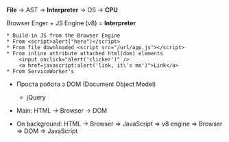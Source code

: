 **File** -> AST -> **Interpreter** -> OS -> **CPU**

Browser Enger + JS Engine (v8) = **Interpreter**

    * Build-in JS from the Browser Engine
    * From <script>alert("here")</script>
    * From file downloaded <script src="/url/app.js"></script>
    * From inline attribute attached html(dom) elements
        <input onclick="alert('clicker')" />
        <a href=javascript:alert('link, it\'s me')">Link</a>
    * From ServiceWorker's


* Проста робота з DOM (Document Object Model)
    * jQuery


* Main: HTML -> Browser -> DOM
* On background: HTML -> Browser => JavaScript => v8 engine => Browser => DOM => JavaScript
